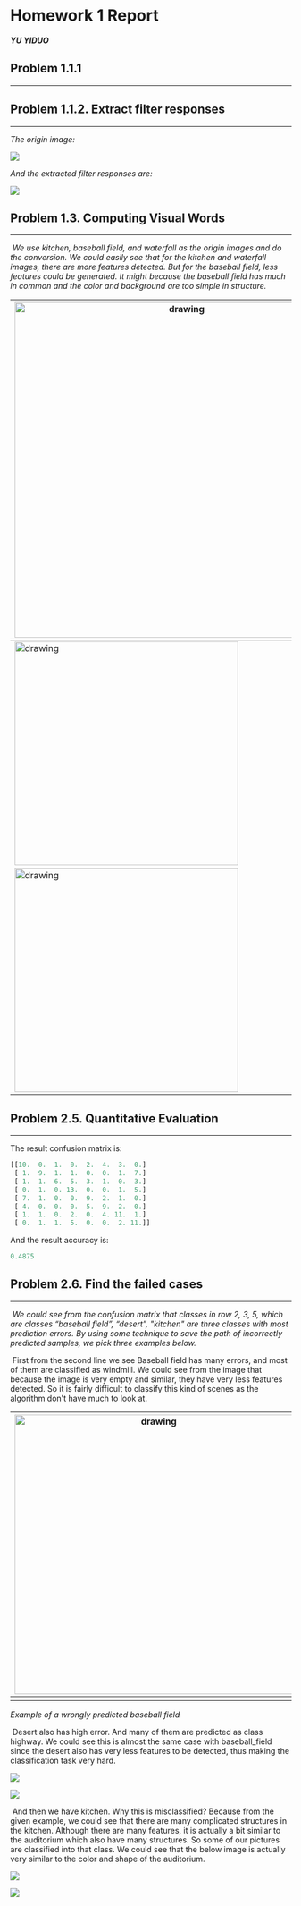 # Homework 1 Report

***YU YIDUO***

## Problem 1.1.1

---







## Problem 1.1.2. Extract filter responses

-----

*The origin image:*

![](D:\Year3S\COMP5421\assignment\hw1_code_data\yyubm.assets\sun_aasmevtpkslccptd.jpg)

*And the extracted filter responses are:*

![](D:\Year3S\COMP5421\assignment\hw1_code_data\yyubm.assets\Q1.1.2.png)



## Problem 1.3. Computing Visual Words

---

​	*We use kitchen, baseball field, and waterfall as the origin images and do the conversion. We could easily see that for the kitchen and waterfall images, there are more features detected. But for the baseball field, less features could be generated. It might because the baseball field has much in common and the color and background are too simple in structure.*

| <img src="D:\Year3S\COMP5421\assignment\hw1_code_data\yyubm.assets\sun_aasmevtpkslccptd.jpg" alt="drawing" width="600"/> | ![](D:\Year3S\COMP5421\assignment\hw1_code_data\yyubm.assets\kitchen_wordmap.png) |
| ------------------------------------------------------------ | ------------------------------------------------------------ |
| <img src="D:\Year3S\COMP5421\assignment\hw1_code_data\yyubm.assets\sun_aabzxukrpryjakkd.jpg" alt="drawing" width="400"/> | ![](D:\Year3S\COMP5421\assignment\hw1_code_data\yyubm.assets\baseball_wordmap.png) |
| <img src="D:\Year3S\COMP5421\assignment\hw1_code_data\yyubm.assets\sun_aastyysdvtnkdcvt.jpg" alt="drawing" width="400"/> | ![](D:\Year3S\COMP5421\assignment\hw1_code_data\yyubm.assets\waterfall_wordmap.png) |





## Problem 2.5. Quantitative Evaluation

---

The result confusion matrix is:

```python
[[10.  0.  1.  0.  2.  4.  3.  0.]
 [ 1.  9.  1.  1.  0.  0.  1.  7.]
 [ 1.  1.  6.  5.  3.  1.  0.  3.]
 [ 0.  1.  0. 13.  0.  0.  1.  5.]
 [ 7.  1.  0.  0.  9.  2.  1.  0.]
 [ 4.  0.  0.  0.  5.  9.  2.  0.]
 [ 1.  1.  0.  2.  0.  4. 11.  1.]
 [ 0.  1.  1.  5.  0.  0.  2. 11.]]
```

And the result accuracy is:

```python
0.4875
```



## Problem 2.6. Find the failed cases

----

​	*We could see from the confusion matrix that classes in row 2, 3, 5, which are classes “baseball field”, “desert”, "kitchen" are three classes with most prediction errors. By using some technique to save the path of incorrectly predicted samples, we pick three examples below.*

​	First from the second line we see Baseball field has many errors, and most of them are classified as windmill. We could see from the image that because the image is very empty and similar, they have very less features detected.  So it is fairly difficult to classify this kind of scenes as the algorithm don't have much to look at.

| <img src="D:\Year3S\COMP5421\assignment\hw1_code_data\yyubm.assets\sun_bahturwqtragijak.jpg" alt="drawing" width="500"/> | <img src="D:\Year3S\COMP5421\assignment\hw1_code_data\yyubm.assets\wrong_baseball_field.png" alt="drawing" width="400"/> |
| ------------------------------------------------------------ | ------------------------------------------------------------ |
|                                                              |                                                              |

*Example of a wrongly predicted baseball field*

​	Desert also has high error. And many of them are predicted as class highway. We could see this is almost the same case with baseball_field since the desert also has very less features to be detected, thus making the classification task very hard.

![](D:\Year3S\COMP5421\assignment\hw1_code_data\yyubm.assets\sun_bxnbluncjbawbkgg.jpg)

![](D:\Year3S\COMP5421\assignment\hw1_code_data\yyubm.assets\wrong_desert.png)

​	And then we have kitchen. Why this is misclassified? Because from the given example, we could see that there are many complicated structures in the kitchen. Although there are many features, it is actually a bit similar to the auditorium which also have many structures. So some of our pictures are classified into that class. We could see that the below image is actually very similar to the color and shape of the auditorium.

![](D:\Year3S\COMP5421\assignment\hw1_code_data\yyubm.assets\sun_axbidhchxcpixhso.jpg)

![](D:\Year3S\COMP5421\assignment\hw1_code_data\yyubm.assets\wrong_kitchen.png)